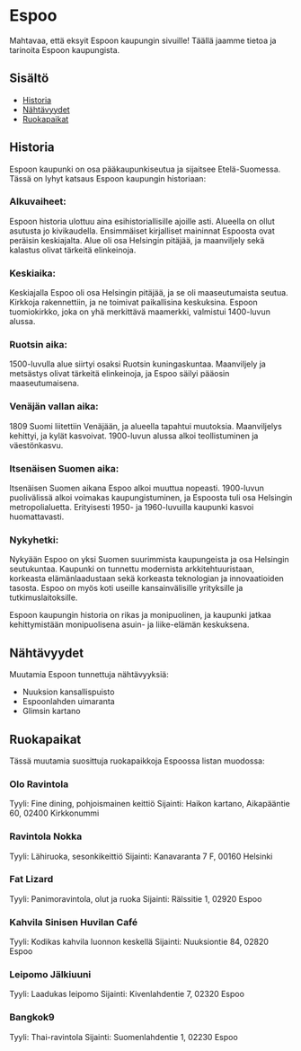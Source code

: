 # Espoo

Mahtavaa, että eksyit Espoon kaupungin sivuille! Täällä jaamme tietoa ja tarinoita Espoon kaupungista.

## Sisältö

- [Historia](#historia)
- [Nähtävyydet](#nähtävyydet)
- [Ruokapaikat](#ruokapaikat)

## Historia

Espoon kaupunki on osa pääkaupunkiseutua ja sijaitsee Etelä-Suomessa. Tässä on lyhyt katsaus Espoon kaupungin historiaan:

### Alkuvaiheet:
Espoon historia ulottuu aina esihistoriallisille ajoille asti. Alueella on ollut asutusta jo kivikaudella. Ensimmäiset kirjalliset maininnat Espoosta ovat peräisin keskiajalta. Alue oli osa Helsingin pitäjää, ja maanviljely sekä kalastus olivat tärkeitä elinkeinoja.

### Keskiaika:
Keskiajalla Espoo oli osa Helsingin pitäjää, ja se oli maaseutumaista seutua. Kirkkoja rakennettiin, ja ne toimivat paikallisina keskuksina. Espoon tuomiokirkko, joka on yhä merkittävä maamerkki, valmistui 1400-luvun alussa.

### Ruotsin aika:
1500-luvulla alue siirtyi osaksi Ruotsin kuningaskuntaa. Maanviljely ja metsästys olivat tärkeitä elinkeinoja, ja Espoo säilyi pääosin maaseutumaisena.

### Venäjän vallan aika:
1809 Suomi liitettiin Venäjään, ja alueella tapahtui muutoksia. Maanviljelys kehittyi, ja kylät kasvoivat. 1900-luvun alussa alkoi teollistuminen ja väestönkasvu.

### Itsenäisen Suomen aika:
Itsenäisen Suomen aikana Espoo alkoi muuttua nopeasti. 1900-luvun puolivälissä alkoi voimakas kaupungistuminen, ja Espoosta tuli osa Helsingin metropolialuetta. Erityisesti 1950- ja 1960-luvuilla kaupunki kasvoi huomattavasti.

### Nykyhetki:
Nykyään Espoo on yksi Suomen suurimmista kaupungeista ja osa Helsingin seutukuntaa. Kaupunki on tunnettu modernista arkkitehtuuristaan, korkeasta elämänlaadustaan sekä korkeasta teknologian ja innovaatioiden tasosta. Espoo on myös koti useille kansainvälisille yrityksille ja tutkimuslaitoksille.

Espoon kaupungin historia on rikas ja monipuolinen, ja kaupunki jatkaa kehittymistään monipuolisena asuin- ja liike-elämän keskuksena.

## Nähtävyydet

Muutamia Espoon tunnettuja nähtävyyksiä:

- Nuuksion kansallispuisto
- Espoonlahden uimaranta
- Glimsin kartano

## Ruokapaikat

Tässä muutamia suosittuja ruokapaikkoja Espoossa listan muodossa:

### Olo Ravintola

Tyyli: Fine dining, pohjoismainen keittiö
Sijainti: Haikon kartano, Aikapääntie 60, 02400 Kirkkonummi
### Ravintola Nokka

Tyyli: Lähiruoka, sesonkikeittiö
Sijainti: Kanavaranta 7 F, 00160 Helsinki
### Fat Lizard

Tyyli: Panimoravintola, olut ja ruoka
Sijainti: Rälssitie 1, 02920 Espoo
### Kahvila Sinisen Huvilan Café

Tyyli: Kodikas kahvila luonnon keskellä
Sijainti: Nuuksiontie 84, 02820 Espoo
### Leipomo Jälkiuuni

Tyyli: Laadukas leipomo
Sijainti: Kivenlahdentie 7, 02320 Espoo
### Bangkok9

Tyyli: Thai-ravintola
Sijainti: Suomenlahdentie 1, 02230 Espoo
